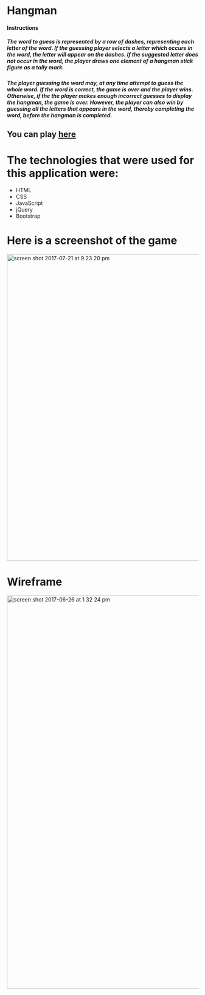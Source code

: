 # Hangman

#### Instructions

##### The word to guess is represented by a row of dashes, representing each letter of the word. If the guessing player selects a letter which occurs in the word, the letter will appear on the dashes. If the suggested letter does not occur in the word, the player draws one element of a hangman stick figure as a tally mark.

##### The player guessing the word may, at any time attempt to guess the whole word. If the word is correct, the game is over and the player wins. Otherwise, if the the player makes enough incorrect guesses to display the hangman, the game is over. However, the player can also win by guessing all the letters that appears in the word, thereby completing the word, before the hangman is completed.

## You can play [here](http://juggler-vivian-71626.bitballoon.com/)


# The technologies that were used for this application were:
* HTML
* CSS
* JavaScript
* jQuery
* Bootstrap

# Here is a screenshot of the game

<img width="806" alt="screen shot 2017-07-21 at 9 23 20 pm" src="https://user-images.githubusercontent.com/22422858/28487247-e620c28e-6e5a-11e7-9500-13fed5c6ed85.png">

# Wireframe

<img width="1035" alt="screen shot 2017-06-26 at 1 32 24 pm" src="https://user-images.githubusercontent.com/22422858/27552071-f4ba5b02-5a73-11e7-9f5d-dfc5198d2cea.png">

